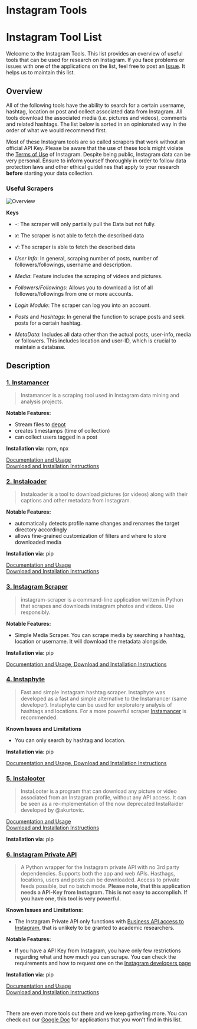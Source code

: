 # Instagram Tools

# Instagram Tool List


Welcome to the Instagram Tools.
This list provides an overview of useful tools that can be used for research on Instagram. If you face problems or issues with one of the applications on the list, feel free to post an [Issue](https://github.com/Leibniz-HBI/Social-Media-Observatory/issues). It helps us to maintain this list.

## Overview

All of the following tools have the ability to search for a certain username, hashtag, location or post and collect associated data from Instagram. All tools download the associated media (i.e. pictures and videos), comments and related hashtags. The list below is sorted in an opinionated way in the order of what we would recommend first.

Most of these Instagram tools are so called scrapers that work without an official API Key. Please be aware that the use of these tools might violate the [Terms of Use](https://help.instagram.com/581066165581870) of Instagram. Despite being public, Instagram data can be very personal. Ensure to inform yourself thoroughly in order to follow data protection laws and other ethical guidelines that apply to your research **before** starting your data collection.

### Useful Scrapers
![Overview](https://abload.de/img/bildschirmfoto2020-02hljxy.png)

**Keys**

* _-_: The scraper will only partially pull the Data but not fully.<br>
* _x_: The scraper is not able to fetch the described data <br>
* _√_: The scraper is able to fetch the described data

* _User Info_: In general, scraping number of posts, number of followers/followings, username and description. 
* _Media_: Feature includes the scraping of videos and pictures. 
* _Followers/Followings_: Allows you to download a list of all followers/followings from one or more accounts. 
* _Login Module_: The scraper can log you into an account. 
* _Posts_ and _Hashtags_: In general the function to scrape posts and seek posts for a certain hashtag. 
* _MetaData_: Includes all data other than the actual posts, user-info, media or followers. This includes location and user-ID, which is crucial to maintain a database.


## Description

### [1. Instamancer](https://adamsm.com/instamancer/)<br>

> Instamancer is a scraping tool used in Instagram data mining and analysis projects.

**Notable Features:**

* Stream files to [depot](https://github.com/ScriptSmith/depot)  
* creates timestamps (time of collection)
* can collect users tagged in a post

**Installation via:** npm, npx

[Documentation and Usage](https://adamsm.com/instamancer/)<br>
[Download and Installation Instructions](https://github.com/ScriptSmith/instamancer)


### [2. Instaloader](https://instaloader.github.io/)<br>

> Instaloader is a tool to download pictures (or videos) along with their captions and other metadata from Instagram.

**Notable Features:**

* automatically detects profile name changes and renames the target directory accordingly
* allows fine-grained customization of filters and where to store downloaded media

**Installation via:** pip

[Documentation and Usage](https://instaloader.github.io/)<br>
[Download and Installation Instructions](https://github.com/instaloader/instaloader)
<br>

### [3. Instagram Scraper](https://github.com/rarcega/instagram-scraper)<br>

> instagram-scraper is a command-line application written in Python that scrapes and downloads 
instagram photos and videos. Use responsibly.

**Notable Features:**

* Simple Media Scraper. You can scrape media by searching a hashtag, location or username. It will download the metadata alongside. 

**Installation via:** pip 

[Documentation and Usage, Download and Installation Instructions](https://github.com/rarcega/instagram-scraper)

### [4. Instaphyte](https://github.com/ScriptSmith/instaphyte)

> Fast and simple Instagram hashtag scraper. Instaphyte was developed as a fast and simple alternative to the Instamancer (same developer). Instaphyte can be used for exploratory analysis of hashtags and locations. For a more powerful scraper [Instamancer](https://adamsm.com/instamancer/) is recommended.

**Known Issues and Limitations**
* You can only search by hashtag and location.

**Installation via:** pip

[Documentation and Usage, Download and Installation Instructions](https://github.com/ScriptSmith/instaphyte)
<br>

### [5. Instalooter](https://github.com/althonos/InstaLooter)

> InstaLooter is a program that can download any picture or video associated from an Instagram profile, without any API access. It can be seen as a re-implementation of the now deprecated InstaRaider developed by @akurtovic.

[Documentation and Usage](https://instalooter.readthedocs.io/en/latest/usage.html)<br>
[Download and Installation Instructions](https://github.com/althonos/InstaLooter)

**Installation via:** pip

### [6. Instagram Private API](https://github.com/ping/instagram_private_api)

> A Python wrapper for the Instagram private API with no 3rd party dependencies. Supports both the app and web APIs. Hasthags, locations, users and posts can be downloaded. Access to private feeds possible, but no batch mode.
**Please note, that this application needs a API-Key from Instagram. This is not easy to accomplish. If you have one, this tool is very powerful.**

**Known Issues and Limitations:**
* The Instagram Private API only functions with [Business API access to Instagram](https://www.instagram.com/developer/), that is unlikely to be granted to academic researchers. 

**Notable Features:**
* If you have a API Key from Instagram, you have only few restrictions regarding what and how much you can scrape. You can check the requirements and how to request one on the [Instagram developers page](https://www.instagram.com/developer/)

**Installation via:** pip

[Documentation and Usage](https://instagram-private-api.readthedocs.io/en/latest/)<br>
[Download and Installation Instructions](https://github.com/ping/instagram_private_api)

#

There are even more tools out there and we keep gathering more. You can check out our [Google Doc](https://docs.google.com/spreadsheets/d/1vZ6jOWoxcyockeNMDE5wbEcx_kSoSmkIqJ8olKyJfq0/edit?usp=sharing) for applications that you won't find in this list.

